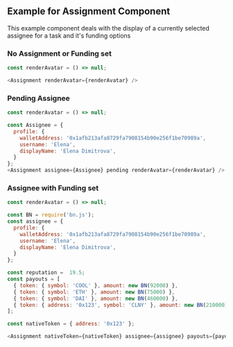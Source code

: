 ## Example for Assignment Component

This example component deals with the display of a currently selected assignee for a task and it's funding options

### No Assignment or Funding set
```js
const renderAvatar = () => null;

<Assignment renderAvatar={renderAvatar} />
```

### Pending Assignee
```js
const renderAvatar = () => null;

const Assignee = {
  profile: {
    walletAddress: '0x1afb213afa8729fa7908154b90e256f1be70989a',
    username: 'Elena',
    displayName: 'Elena Dimitrova',
  }
};
<Assignment assignee={Assignee} pending renderAvatar={renderAvatar} />
```


### Assignee with Funding set
```js
const renderAvatar = () => null;

const BN = require('bn.js');
const assignee = {
  profile: {
    walletAddress: '0x1afb213afa8729fa7908154b90e256f1be70989a',
    username: 'Elena',
    displayName: 'Elena Dimitrova',
  }
};

const reputation =  19.5;
const payouts = [
  { token: { symbol: 'COOL' }, amount: new BN(92000) },
  { token: { symbol: 'ETH' }, amount: new BN(75000) },
  { token: { symbol: 'DAI' }, amount: new BN(460000) },
  { token: { address: '0x123', symbol: 'CLNY' }, amount: new BN(210000) },
];

const nativeToken = { address: '0x123' };

<Assignment nativeToken={nativeToken} assignee={assignee} payouts={payouts} reputation={reputation} renderAvatar={renderAvatar} />
```
